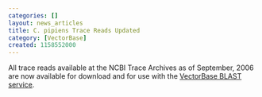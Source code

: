 ```yaml
---
categories: []
layout: news_articles
title: C. pipiens Trace Reads Updated
category: [VectorBase]
created: 1158552000
---
```

All trace reads available at the NCBI Trace Archives as of September, 2006 are now available for download and for use with the <a href="/blast">VectorBase BLAST service</a>.
